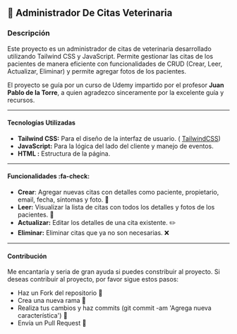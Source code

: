 ## 🐶 Administrador De Citas Veterinaria

### Descripción

Este proyecto es un administrador de citas de veterinaria desarrollado utilizando Tailwind CSS y JavaScript. Permite gestionar las citas de los pacientes de manera eficiente con funcionalidades de CRUD (Crear, Leer, Actualizar, Eliminar) y permite agregar fotos de los pacientes.

El proyecto se guía por un curso de Udemy impartido por el profesor **Juan Pablo de la Torre**, a quien agradezco sinceramente por la excelente guía y recursos.

------------

#### Tecnologías Utilizadas

- **Tailwind CSS:** Para el diseño de la  interfaz de usuario. ( [TailwindCSS](https://tailwindcss.com/ "TailwindCSS"))
- **JavaScript:** Para la lógica del lado del cliente y manejo de eventos. 
- **HTML :** Estructura de la página.

------------

#### Funcionalidades :fa-check:
- **Crear**: Agregar nuevas citas con detalles como paciente, propietario, email, fecha, síntomas y foto. 📝
- **Leer:** Visualizar la lista de citas con todos los detalles y fotos de los pacientes. 👀
- **Actualizar:** Editar los detalles de una cita existente. ✏️
- **Eliminar:** Eliminar citas que ya no son necesarias. ❌

------------

#### Contribución

Me encantaría y seria de gran ayuda si puedes constribuir al proyecto.
Si deseas contribuir al proyecto, por favor sigue estos pasos:

- Haz un Fork del repositorio 🍴
- Crea una nueva rama  🌿
- Realiza tus cambios y haz commits (git commit -am 'Agrega nueva característica') 📝
- Envía un Pull Request 🔄
